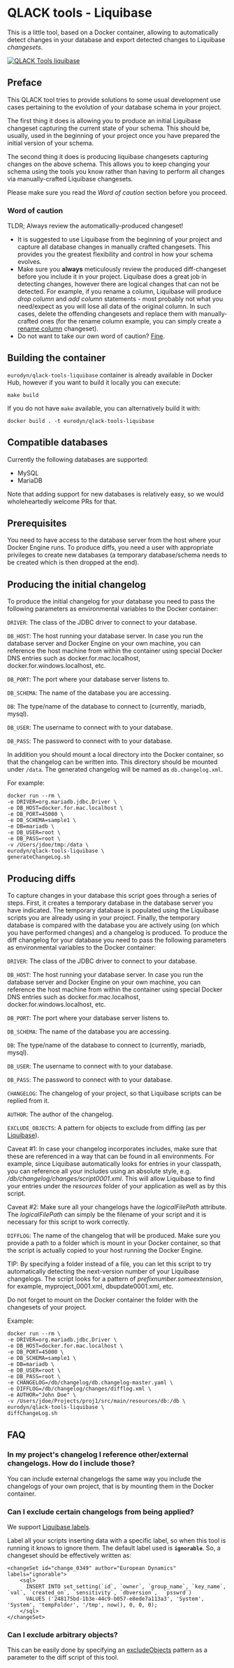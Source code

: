 # QLACK tools - Liquibase
This is a little tool, based on a Docker container, allowing to automatically 
detect changes in your database and export detected changes to 
Liquibase _changesets_. 

[![QLACK Tools liquibase](http://img.youtube.com/vi/K08foBXwo_Y/0.jpg)](http://www.youtube.com/watch?v=K08foBXwo_Y "QLACK Tools liquibase")

## Preface
This QLACK tool tries to provide solutions to some usual development use cases
pertaining to the evolution of your database schema in your project.

The first thing it does is allowing you to produce an initial Liquibase changeset
capturing the current state of your schema. This should be, usually, used in the
beginning of your project once you have prepared the initial version of
your schema.

The second thing it does is producing liquibase changesets capturing changes
on the above schema. This allows you to keep changing your schema using the tools
you know rather than having to perform all changes via manually-crafted
Liquibase changesets.

Please make sure you read the _Word of caution_ section before you proceed.

### Word of caution
TLDR; Always review the automatically-produced changeset!

* It is suggested to use Liquibase from the beginning of your project
and capture all database changes in manually crafted changesets. This provides
you the greatest flexibility and control in how your schema evolves.
* Make sure you **always** meticulously review the produced diff-changeset
before you include it in your project. Liquibase does a great job in detecting
changes, however there are logical changes that can not be detected. For example,
if you rename a column, Liquibase will produce _drop column_ and  _add column_
statements - most probably not what you need/expect as you will lose all
data of the original column. In such cases, delete the offending changesets
and replace them with manually-crafted ones (for the rename column example,
you can simply create a [rename column](https://www.liquibase.org/documentation/changes/rename_column.html)
changeset).
* Do not want to take our own word of caution? [Fine](http://www.liquibase.org/2007/06/the-problem-with-database-diffs.html).

## Building the container
`eurodyn/qlack-tools-liquibase` container is already available in Docker Hub,
however if you want to build it locally you can execute:

`make build`

If you do not have `make` available, you can alternatively build it with:

`docker build . -t eurodyn/qlack-tools-liquibase`

## Compatible databases
Currently the following databases are supported:
* MySQL
* MariaDB

Note that adding support for new databases is relatively easy, so we would
wholeheartedly welcome PRs for that.

## Prerequisites
You need to have access to the database server from the host where your
Docker Engine runs. To produce diffs, you need a user with appropriate
privileges to create new databases (a temporary database/schema needs to
be created which is then dropped at the end).

## Producing the initial changelog
To produce the initial changelog for your database you need to pass the
following parameters as environmental variables to the Docker container:

`DRIVER`: The class of the JDBC driver to connect to your database.

`DB_HOST`: The host running your database server. In case you run the
database server and Docker Engine on your own machine, you can reference
the host machine from within the container using special Docker DNS entries
such as docker.for.mac.localhost, docker.for.windows.localhost, etc.

`DB_PORT`: The port where your database server listens to.

`DB_SCHEMA`: The name of the database you are accessing.

`DB`: The type/name of the database to connect to (currently, mariadb, mysql).

`DB_USER`: The username to connect with to your database.

`DB_PASS`: The password to connect with to your database.

In addition you should mount a local directory into the Docker container, so
that the changelog can be written into. This directory should be mounted under
`/data`. The generated changelog will be named as `db.changelog.xml`.

For example:
```
docker run --rm \
-e DRIVER=org.mariadb.jdbc.Driver \
-e DB_HOST=docker.for.mac.localhost \
-e DB_PORT=45000 \
-e DB_SCHEMA=sample1 \
-e DB=mariadb \
-e DB_USER=root \
-e DB_PASS=root \
-v /Users/jdoe/tmp:/data \
eurodyn/qlack-tools-liquibase \
generateChangeLog.sh
```

## Producing diffs
To capture changes in your database this script goes through a series of
steps. First, it creates a temporary database in the database server you
have indicated. The temporary database is populated using the Liquibase
scripts you are already using in your project. Finally, the temporary
database is compared with the database you are actively using (on
which you have performed changes) and a changelog is produced.
To produce the diff changelog for your database you need to pass the
following parameters as environmental variables to the Docker container:

`DRIVER`: The class of the JDBC driver to connect to your database.

`DB_HOST`: The host running your database server. In case you run the
database server and Docker Engine on your own machine, you can reference
the host machine from within the container using special Docker DNS entries
such as docker.for.mac.localhost, docker.for.windows.localhost, etc.

`DB_PORT`: The port where your database server listens to.

`DB_SCHEMA`: The name of the database you are accessing.

`DB`: The type/name of the database to connect to (currently, mariadb, mysql).

`DB_USER`: The username to connect with to your database.

`DB_PASS`: The password to connect with to your database.

`CHANGELOG`: The changelog of your project, so that Liquibase scripts
can be replied from it.

`AUTHOR`: The author of the changelog.

`EXCLUDE_OBJECTS`: A pattern for objects to exclude from diffing 
(as per [Liquibase](http://www.liquibase.org/2015/01/liquibase-3-3-2-released.html)).

Caveat #1: In case your changelog incorporates
includes, make sure that these are referenced in a way that can be found
in all environments. For example, since Liquibase automatically looks
for entries in your classpath, you can reference all your includes using
an absolute style, e.g. _/db/changelog/changes/script0001.xml_. This will
allow Liquibase to find your entries under the _resources_ folder of your
application as well as by this script.

Caveat #2: Make sure all your changelogs have the _logicalFilePath_ attribute.
The _logicalFilePath_ can simply be the filename of your script and it is
necessary for this script to work correctly.

`DIFFLOG`: The name of the changelog that will be produced. Make sure
you provide a path to a folder which is mount in your Docker container,
so that the script is actually copied to your host running the Docker Engine.

TIP: By specifying a folder instead of a file, you can let this script
to try automatically detecting the next-version number of your Liquibase
changelogs. The script looks for a pattern of _prefixnumber.someextension_,
for example, myproject_0001.xml, dbupdate0001.xml, etc.

Do not forget to mount on the Docker container the folder with the changesets 
of your project.

Example:
```
docker run --rm \
-e DRIVER=org.mariadb.jdbc.Driver \
-e DB_HOST=docker.for.mac.localhost \
-e DB_PORT=45000 \
-e DB_SCHEMA=sample1 \
-e DB=mariadb \
-e DB_USER=root \
-e DB_PASS=root \
-e CHANGELOG=/db/changelog/db.changelog-master.yaml \
-e DIFFLOG=/db/changelog/changes/difflog.xml \
-e AUTHOR="John Doe" \
-v /Users/jdoe/Projects/proj1/src/main/resources/db:/db \
eurodyn/qlack-tools-liquibase \
diffChangeLog.sh
```

## FAQ
### In my project's changelog I reference other/external changelogs. How do I include those?

You can include external changelogs the same way you include the changelogs
of your own project, that is by mounting them in the Docker container.

### Can I exclude certain changelogs from being applied?

We support [Liquibase labels](https://www.liquibase.org/2014/11/contexts-vs-labels.html).

Label all your scripts inserting data with a specific
label, so when this tool is running it knows to ignore them. The default
label used is **`ignorable`**. So, a changeset should be effectively
written as:

```
<changeSet id="change_0349" author="European Dynamics" labels="ignorable">
    <sql>
      INSERT INTO set_setting(`id`, `owner`, `group_name`, `key_name`, `val`, `created_on`, `sensitivity`, `dbversion`,  `psswrd`)
      VALUES ('248175bd-1b3e-44c9-b057-e8ede7a113a3', 'System', 'System', 'tempFolder', '/tmp', now(), 0, 0, 0);
    </sql>
</changeSet>
```

### Can I exclude arbitrary objects? 

This can be easily done by specifying an 
[excludeObjects](http://www.liquibase.org/2015/01/liquibase-3-3-2-released.html) 
pattern as a parameter to the diff script of this tool.